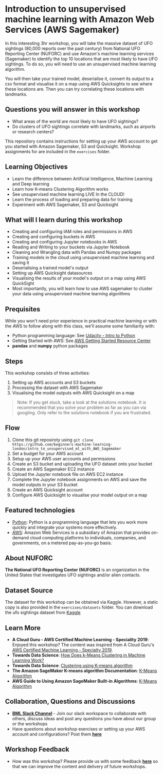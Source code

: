 # Introduction to unsupervised machine learning with Amazon Web Services (AWS Sagemaker)

In this interesting 3hr workshop, you will take the massive dataset of UFO sightings (80,000 reports over the past century) from National UFO Reporting Center (NUFORC) and use Amazon's machine learning services (Sagemaker) to identify the top 10 locations that are most likely to have UFO sightings. To do so, you will need to use an unsupervised machine learning algorithm.

You will then take your trained model, deserialise it, convert its output to a csv format and visualise it on a map using AWS Quicksights to see where these locations are. Then you can try correlating these locations with landmarks.

## Questions you will answer in this workshop

- What areas of the world are most likely to have UFO sightings?
- Do clusters of UFO sightings correlate with landmarks, such as airports or research centers?

This repository contains instructions for setting up your AWS account to get you started with Amazon Sagemaker, S3 and Quicksight. Workshop assignments for are included in the `exercises` folder.

## Learning Objectives

- Learn the difference between Artificial Intelligence, Machine Learning and Deep learning
- Learn how K-means Clustering Algorithm works
- See unsupervised machine learning LIVE In the CLOUD!
- Learn the process of loading and preparing data for training
- Experiment with AWS Sagemaker, S3 and Quicksight

## What will I learn during this workshop

- Creating and configuring IAM roles and permissions in AWS
- Creating and configuring buckets in AWS
- Creating and configuring Jupyter notebooks in AWS
- Reading and Writing to your buckets via Jupyter Notebook
- Cleaning and Wrangling data with Pandas and Numpy packages
- Training models in the cloud using unsupervised machine learning and saving it
- Deserialising a trained model's output
- Setting up AWS Quicksight datasources
- Visualising the results of your model's output on a map using AWS QuickSight
- Most importantly, you will learn how to use AWS sagemaker to cluster your data using unsupervised machine learning algorithms

## Prequisites

While you won't need prior experience in practical machine learning or with the AWS to follow along with this class, we'll assume some familiarity with:

- Python programming language: See [Udacity - Intro to Python](https://eu.udacity.com/course/introduction-to-python--ud1110)
- Getting Started with AWS: See [AWS Getting Started Resource Center](https://aws.amazon.com/getting-started)
- **pandas** and **numpy** python packages

## Steps

This workshop consists of three activities:

1. Setting up AWS accounts and S3 buckets
2. Processing the dataset with AWS Sagemaker
3. Visualising the model outputs with AWS Quicksight on a map

> Note: If you get stuck, take a look at the solutions notebook. It is recommended that you solve your problem as far as you can via googling. Only refer to the solutions notebook if you are frustrated.

## Flow

1. Clone this git reposiroty using `git clone https://github.com/beginners-machine-learning-london/intro_to_unsupervised_ml_with_AWS_Sagemaker`
2. Set a budget for your AWS account
3. Setup up your AWS user accounts and permissions
4. Create an S3 bucket and uploading the UFO dataset onto your bucket
5. Create an AWS Sagemaker EC2 instance
6. Upload the Jupyter notebook file on AWS EC2 instance
7. Complete the Jupyter notebook assignments on AWS and save the model outputs in your S3 bucket
8. Create an AWS Quicksight account
9. Configure AWS Quicksight to visualise your model output on a map

## Featured technologies

- [Python](https://www.python.org/): Python is a programming language that lets you work more quickly and integrate your systems more effectively.
- [AWS](https://aws.amazon.com): Amazon Web Services is a subsidiary of Amazon that provides on-demand cloud computing platforms to individuals, companies, and governments, on a metered pay-as-you-go basis.

## About NUFORC

**The National UFO Reporting Center (NUFORC)** is an organization in the United States that investigates UFO sightings and/or alien contacts.

## Dataset Source

The dataset for this workshop can be obtained via Kaggle. However, a static copy is also provided in the `exercises/datasets` folder. You can download the ufo sightings dataset from [Kaggle](https://www.kaggle.com/NUFORC/ufo-sightings)

## Learn More

- **A Cloud Guru - AWS Certified Machine Learning - Speciality 2019**: Enjoyed this workshop? The content was inspired from A Cloud Guru's [AWS Certified Machine Learning - Specialty 2019](https://acloud.guru/learn/aws-certified-machine-learning-specialty).
- **Towards Data Science**: [How Does k-Means Clustering in Machine Learning Work?](https://towardsdatascience.com/how-does-k-means-clustering-in-machine-learning-work-fdaaaf5acfa0)
- **Towards Data Science**: [Clustering using K-means algorithm](https://towardsdatascience.com/clustering-using-k-means-algorithm-81da00f156f6)
- **The Amazon SageMaker K-means algorithm Documentation**: [K-Means Algorithm](https://sagemaker.readthedocs.io/en/stable/kmeans.html)
- **AWS Guide to Using Amazon SageMaker Built-in Algorithms**: [K-Means Algorithm](https://docs.aws.amazon.com/sagemaker/latest/dg/k-means.html)

## Collaboration, Questions and Discussions

- [**BML Slack Channel**](https://join.slack.com/t/beginnersmach-wlf5812/shared_invite/enQtNzAzODA4OTY3MTcyLWU2ZDMzNGU2YTQ4ZDk5ZjY3OTk1YWU2OGU5NWRmMjM1NzkwM2MwYjk5MDNhZWE1YWVmNzY1MjgzZDk4OGE1OGE) - Join our slack workspace to collaborate with others, discuss ideas and post any questions you have about our group or the workshops
- Have questions about workshop exercises or setting up your AWS account and configurations? Post them [**here**](https://app.slack.com/client/TLQ81UB7A/CLHTZDGGZ)

## Workshop Feedback

- How was this workshop? Please provide us with some feedback [**here**](http://tiny.cc/BMLfeedback) so that we can improve the content and delivery of future workshops.
